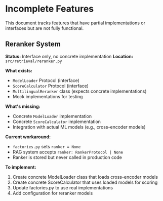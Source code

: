 # Incomplete Features

This document tracks features that have partial implementations or interfaces but are not fully functional.

## Reranker System

**Status:** Interface only, no concrete implementation
**Location:** `src/retrieval/reranker.py`

**What exists:**
- `ModelLoader` Protocol (interface)
- `ScoreCalculator` Protocol (interface)
- `MultilingualReranker` class (expects concrete implementations)
- Mock implementations for testing

**What's missing:**
- Concrete `ModelLoader` implementation
- Concrete `ScoreCalculator` implementation
- Integration with actual ML models (e.g., cross-encoder models)

**Current workaround:**
- `factories.py` sets `ranker = None`
- RAG system accepts `ranker: RankerProtocol | None`
- Ranker is stored but never called in production code

**To implement:**
1. Create concrete ModelLoader class that loads cross-encoder models
2. Create concrete ScoreCalculator that uses loaded models for scoring
3. Update factories.py to use real implementations
4. Add configuration for reranker models

